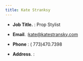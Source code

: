 ```yaml
---
title: Kate Stranksy
---
```


- **Job Title.**   : Prop Stylist

- **Email**.        :kate@katestransky.com

- **Phone** : ( 773)470.7398

- **Address**.    :
